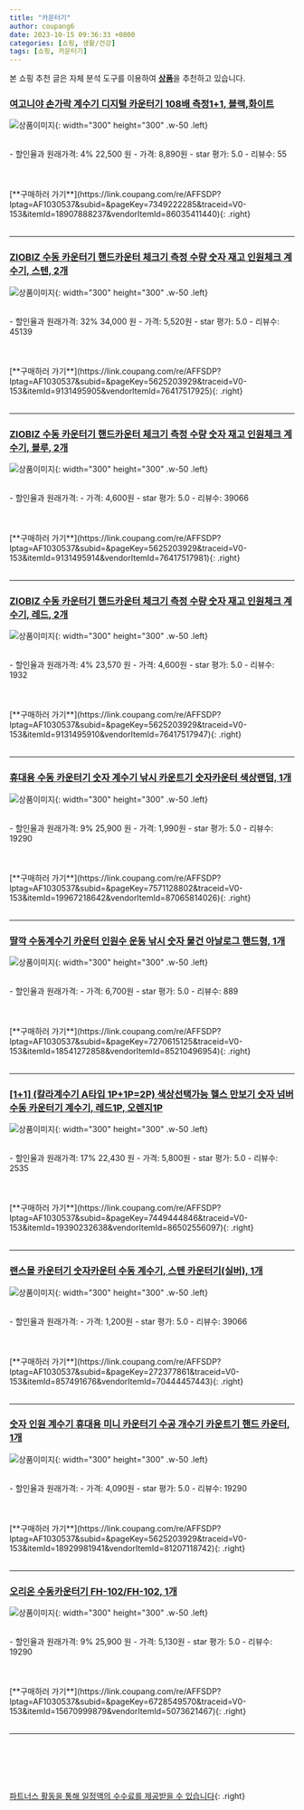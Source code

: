 ```yaml
---
title: "카운터기"
author: coupang6
date: 2023-10-15 09:36:33 +0800
categories: [쇼핑, 생활/건강]
tags: [쇼핑, 카운터기]
---
```


본 쇼핑 추천 글은 자체 분석 도구를 이용하여 [**상품**](https://link.coupang.com/a/bao1ui)을 추천하고 있습니다.

### [여고니야 손가락 계수기 디지털 카운터기 108배 측정1+1, 블랙,화이트](https://link.coupang.com/re/AFFSDP?lptag=AF1030537&subid=&pageKey=7349222285&traceid=V0-153&itemId=18907888237&vendorItemId=86035411440)

![상품이미지](https://thumbnail7.coupangcdn.com/thumbnails/remote/230x230ex/image/vendor_inventory/065a/eaf0ae446d808747393ebdfa451ed66c0be0add1a049c215e4bf9daa91f7.jpg){: width="300" height="300" .w-50 .left}


<br>
- 할인율과 원래가격: 4%  22,500   원
- 가격: 8,890원
- star 평가: 5.0
- 리뷰수: 55
<br>
<br>
<br>
<br>
[**구매하러 가기**](https://link.coupang.com/re/AFFSDP?lptag=AF1030537&subid=&pageKey=7349222285&traceid=V0-153&itemId=18907888237&vendorItemId=86035411440){: .right}
<br>
<br>

---

### [ZIOBIZ 수동 카운터기 핸드카운터 체크기 측정 수량 숫자 재고 인원체크 계수기, 스텐, 2개](https://link.coupang.com/re/AFFSDP?lptag=AF1030537&subid=&pageKey=5625203929&traceid=V0-153&itemId=9131495905&vendorItemId=76417517925)

![상품이미지](https://thumbnail10.coupangcdn.com/thumbnails/remote/230x230ex/image/retail/images/2021/06/04/15/8/82844e9c-6060-4f89-83a7-2939c6ba6549.jpg){: width="300" height="300" .w-50 .left}


<br>
- 할인율과 원래가격: 32%  34,000   원
- 가격: 5,520원
- star 평가: 5.0
- 리뷰수: 45139
<br>
<br>
<br>
<br>
[**구매하러 가기**](https://link.coupang.com/re/AFFSDP?lptag=AF1030537&subid=&pageKey=5625203929&traceid=V0-153&itemId=9131495905&vendorItemId=76417517925){: .right}
<br>
<br>

---

### [ZIOBIZ 수동 카운터기 핸드카운터 체크기 측정 수량 숫자 재고 인원체크 계수기, 블루, 2개](https://link.coupang.com/re/AFFSDP?lptag=AF1030537&subid=&pageKey=5625203929&traceid=V0-153&itemId=9131495914&vendorItemId=76417517981)

![상품이미지](https://thumbnail6.coupangcdn.com/thumbnails/remote/230x230ex/image/retail/images/2021/06/04/15/9/84cbcf0d-7339-41c5-bd54-41b3499506fb.jpg){: width="300" height="300" .w-50 .left}


<br>
- 할인율과 원래가격: 
- 가격: 4,600원
- star 평가: 5.0
- 리뷰수: 39066
<br>
<br>
<br>
<br>
[**구매하러 가기**](https://link.coupang.com/re/AFFSDP?lptag=AF1030537&subid=&pageKey=5625203929&traceid=V0-153&itemId=9131495914&vendorItemId=76417517981){: .right}
<br>
<br>

---

### [ZIOBIZ 수동 카운터기 핸드카운터 체크기 측정 수량 숫자 재고 인원체크 계수기, 레드, 2개](https://link.coupang.com/re/AFFSDP?lptag=AF1030537&subid=&pageKey=5625203929&traceid=V0-153&itemId=9131495910&vendorItemId=76417517947)

![상품이미지](https://thumbnail8.coupangcdn.com/thumbnails/remote/230x230ex/image/retail/images/2021/06/04/15/1/a7d88df9-05b9-4938-88d2-32f1bea83e95.jpg){: width="300" height="300" .w-50 .left}


<br>
- 할인율과 원래가격: 4%  23,570   원
- 가격: 4,600원
- star 평가: 5.0
- 리뷰수: 1932
<br>
<br>
<br>
<br>
[**구매하러 가기**](https://link.coupang.com/re/AFFSDP?lptag=AF1030537&subid=&pageKey=5625203929&traceid=V0-153&itemId=9131495910&vendorItemId=76417517947){: .right}
<br>
<br>

---

### [휴대용 수동 카운터기 숫자 계수기 낚시 카운트기 숫자카운터 색상랜덤, 1개](https://link.coupang.com/re/AFFSDP?lptag=AF1030537&subid=&pageKey=7571128802&traceid=V0-153&itemId=19967218642&vendorItemId=87065814026)

![상품이미지](https://thumbnail8.coupangcdn.com/thumbnails/remote/230x230ex/image/vendor_inventory/0281/3bb006f88b641eb6f2ad8d228af7b167843eac4633e697cf3079873125ba.jpg){: width="300" height="300" .w-50 .left}


<br>
- 할인율과 원래가격: 9%  25,900   원
- 가격: 1,990원
- star 평가: 5.0
- 리뷰수: 19290
<br>
<br>
<br>
<br>
[**구매하러 가기**](https://link.coupang.com/re/AFFSDP?lptag=AF1030537&subid=&pageKey=7571128802&traceid=V0-153&itemId=19967218642&vendorItemId=87065814026){: .right}
<br>
<br>

---

### [딸깍 수동계수기 카운터 인원수 운동 낚시 숫자 물건 아날로그 핸드형, 1개](https://link.coupang.com/re/AFFSDP?lptag=AF1030537&subid=&pageKey=7270615125&traceid=V0-153&itemId=18541272858&vendorItemId=85210496954)

![상품이미지](https://thumbnail6.coupangcdn.com/thumbnails/remote/230x230ex/image/vendor_inventory/1448/114e18d8b880640c8f1dd9b6a6a872b178db044f85ebf5f06b52d0edb8aa.jpg){: width="300" height="300" .w-50 .left}


<br>
- 할인율과 원래가격: 
- 가격: 6,700원
- star 평가: 5.0
- 리뷰수: 889
<br>
<br>
<br>
<br>
[**구매하러 가기**](https://link.coupang.com/re/AFFSDP?lptag=AF1030537&subid=&pageKey=7270615125&traceid=V0-153&itemId=18541272858&vendorItemId=85210496954){: .right}
<br>
<br>

---

### [[1+1] (칼라계수기 A타입 1P+1P=2P) 색상선택가능 헬스 만보기 숫자 넘버 수동 카운터기 계수기, 레드1P, 오렌지1P](https://link.coupang.com/re/AFFSDP?lptag=AF1030537&subid=&pageKey=7449444846&traceid=V0-153&itemId=19390232638&vendorItemId=86502556097)

![상품이미지](https://thumbnail8.coupangcdn.com/thumbnails/remote/230x230ex/image/vendor_inventory/bcdf/61049f1960c70ba5bfbd553b3ee0400204451646d3506e77ba176c79c08e.jpg){: width="300" height="300" .w-50 .left}


<br>
- 할인율과 원래가격: 17%  22,430   원
- 가격: 5,800원
- star 평가: 5.0
- 리뷰수: 2535
<br>
<br>
<br>
<br>
[**구매하러 가기**](https://link.coupang.com/re/AFFSDP?lptag=AF1030537&subid=&pageKey=7449444846&traceid=V0-153&itemId=19390232638&vendorItemId=86502556097){: .right}
<br>
<br>

---

### [랜스몰 카운터기 숫자카운터 수동 계수기, 스텐 카운터기(실버), 1개](https://link.coupang.com/re/AFFSDP?lptag=AF1030537&subid=&pageKey=272377861&traceid=V0-153&itemId=857491676&vendorItemId=70444457443)

![상품이미지](https://thumbnail6.coupangcdn.com/thumbnails/remote/230x230ex/image/vendor_inventory/9af5/cc72e77628e8495a9822c420c05f8b19be495035a51a1d34e674baa7c108.jpg){: width="300" height="300" .w-50 .left}


<br>
- 할인율과 원래가격: 
- 가격: 1,200원
- star 평가: 5.0
- 리뷰수: 39066
<br>
<br>
<br>
<br>
[**구매하러 가기**](https://link.coupang.com/re/AFFSDP?lptag=AF1030537&subid=&pageKey=272377861&traceid=V0-153&itemId=857491676&vendorItemId=70444457443){: .right}
<br>
<br>

---

### [숫자 인원 계수기 휴대용 미니 카운터기 수공 개수기 카운트기 핸드 카운터, 1개](https://link.coupang.com/re/AFFSDP?lptag=AF1030537&subid=&pageKey=5625203929&traceid=V0-153&itemId=18929981941&vendorItemId=81207118742)

![상품이미지](https://thumbnail9.coupangcdn.com/thumbnails/remote/230x230ex/image/vendor_inventory/b77f/c2761e80bad348b4b070e4e8edc74248535a231ba03da184b51e0c1f328b.jpg){: width="300" height="300" .w-50 .left}


<br>
- 할인율과 원래가격: 
- 가격: 4,090원
- star 평가: 5.0
- 리뷰수: 19290
<br>
<br>
<br>
<br>
[**구매하러 가기**](https://link.coupang.com/re/AFFSDP?lptag=AF1030537&subid=&pageKey=5625203929&traceid=V0-153&itemId=18929981941&vendorItemId=81207118742){: .right}
<br>
<br>

---

### [오리온 수동카운터기 FH-102/FH-102, 1개](https://link.coupang.com/re/AFFSDP?lptag=AF1030537&subid=&pageKey=6728549570&traceid=V0-153&itemId=15670999879&vendorItemId=5073621467)

![상품이미지](https://thumbnail6.coupangcdn.com/thumbnails/remote/230x230ex/image/retail/images/4846174594674994-e8c4c00c-24b4-431c-8dc9-841fa6004d20.jpg){: width="300" height="300" .w-50 .left}


<br>
- 할인율과 원래가격: 9%  25,900   원
- 가격: 5,130원
- star 평가: 5.0
- 리뷰수: 19290
<br>
<br>
<br>
<br>
[**구매하러 가기**](https://link.coupang.com/re/AFFSDP?lptag=AF1030537&subid=&pageKey=6728549570&traceid=V0-153&itemId=15670999879&vendorItemId=5073621467){: .right}
<br>
<br>

---
<br><br><br><br><br> [파트너스 활동을 통해 일정액의 수수료를 제공받을 수 있습니다](https://link.coupang.com/a/bao1ui){: .right}